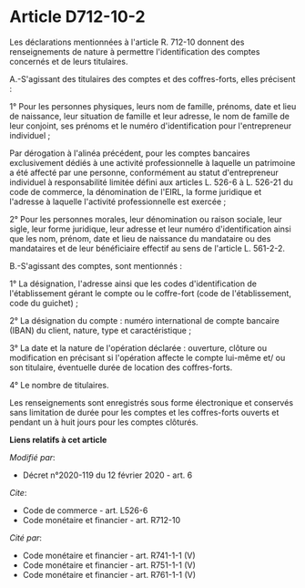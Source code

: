 # Article D712-10-2

Les déclarations mentionnées à l'article R. 712-10 donnent des renseignements de nature à permettre l'identification des
comptes concernés et de leurs titulaires.

A.-S'agissant des titulaires des comptes et des coffres-forts, elles précisent :

1° Pour les personnes physiques, leurs nom de famille, prénoms, date et lieu de naissance, leur situation de famille et leur
adresse, le nom de famille de leur conjoint, ses prénoms et le numéro d'identification pour l'entrepreneur individuel ;

Par dérogation à l'alinéa précédent, pour les comptes bancaires exclusivement dédiés à une activité professionnelle à
laquelle un patrimoine a été affecté par une personne, conformément au statut d'entrepreneur individuel à responsabilité
limitée défini aux articles L. 526-6 à L. 526-21 du code de commerce, la dénomination de l'EIRL, la forme juridique et
l'adresse à laquelle l'activité professionnelle est exercée ;

2° Pour les personnes morales, leur dénomination ou raison sociale, leur sigle, leur forme juridique, leur adresse et leur
numéro d'identification ainsi que les nom, prénom, date et lieu de naissance du mandataire ou des mandataires et de leur
bénéficiaire effectif au sens de l'article L. 561-2-2.

B.-S'agissant des comptes, sont mentionnés :

1° La désignation, l'adresse ainsi que les codes d'identification de l'établissement gérant le compte ou le coffre-fort (code
de l'établissement, code du guichet) ;

2° La désignation du compte : numéro international de compte bancaire (IBAN) du client, nature, type et caractéristique ;

3° La date et la nature de l'opération déclarée : ouverture, clôture ou modification en précisant si l'opération affecte le
compte lui-même et/ ou son titulaire, éventuelle durée de location des coffres-forts.

4° Le nombre de titulaires.

Les renseignements sont enregistrés sous forme électronique et conservés sans limitation de durée pour les comptes et les
coffres-forts ouverts et pendant un à huit jours pour les comptes clôturés.

**Liens relatifs à cet article**

_Modifié par_:

  - Décret n°2020-119 du 12 février 2020 - art. 6

_Cite_:

  - Code de commerce - art. L526-6
  - Code monétaire et financier - art. R712-10

_Cité par_:

  - Code monétaire et financier - art. R741-1-1 (V)
  - Code monétaire et financier - art. R751-1-1 (V)
  - Code monétaire et financier - art. R761-1-1 (V)
